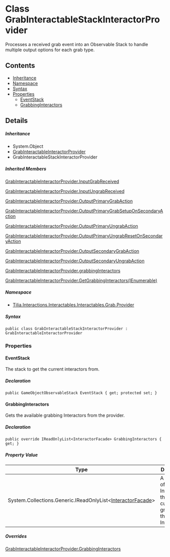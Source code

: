 # Class GrabInteractableStackInteractorProvider

Processes a received grab event into an Observable Stack to handle multiple output options for each grab type.

## Contents

* [Inheritance]
* [Namespace]
* [Syntax]
* [Properties]
  * [EventStack]
  * [GrabbingInteractors]

## Details

##### Inheritance

* System.Object
* [GrabInteractableInteractorProvider]
* GrabInteractableStackInteractorProvider

##### Inherited Members

[GrabInteractableInteractorProvider.InputGrabReceived]

[GrabInteractableInteractorProvider.InputUngrabReceived]

[GrabInteractableInteractorProvider.OutputPrimaryGrabAction]

[GrabInteractableInteractorProvider.OutputPrimaryGrabSetupOnSecondaryAction]

[GrabInteractableInteractorProvider.OutputPrimaryUngrabAction]

[GrabInteractableInteractorProvider.OutputPrimaryUngrabResetOnSecondaryAction]

[GrabInteractableInteractorProvider.OutputSecondaryGrabAction]

[GrabInteractableInteractorProvider.OutputSecondaryUngrabAction]

[GrabInteractableInteractorProvider.grabbingInteractors]

[GrabInteractableInteractorProvider.GetGrabbingInteractors(IEnumerable<GameObject>)]

##### Namespace

* [Tilia.Interactions.Interactables.Interactables.Grab.Provider]

##### Syntax

```
public class GrabInteractableStackInteractorProvider : GrabInteractableInteractorProvider
```

### Properties

#### EventStack

The stack to get the current interactors from.

##### Declaration

```
public GameObjectObservableStack EventStack { get; protected set; }
```

#### GrabbingInteractors

Gets the available grabbing Interactors from the provider.

##### Declaration

```
public override IReadOnlyList<InteractorFacade> GrabbingInteractors { get; }
```

##### Property Value

| Type | Description |
| --- | --- |
| System.Collections.Generic.IReadOnlyList<[InteractorFacade]\> | A collection of Interactors that are currently grabbing the Interactable. |

##### Overrides

[GrabInteractableInteractorProvider.GrabbingInteractors]

[GrabInteractableInteractorProvider]: GrabInteractableInteractorProvider.md
[GrabInteractableInteractorProvider.InputGrabReceived]: GrabInteractableInteractorProvider.md#Tilia_Interactions_Interactables_Interactables_Grab_Provider_GrabInteractableInteractorProvider_InputGrabReceived
[GrabInteractableInteractorProvider.InputUngrabReceived]: GrabInteractableInteractorProvider.md#Tilia_Interactions_Interactables_Interactables_Grab_Provider_GrabInteractableInteractorProvider_InputUngrabReceived
[GrabInteractableInteractorProvider.OutputPrimaryGrabAction]: GrabInteractableInteractorProvider.md#Tilia_Interactions_Interactables_Interactables_Grab_Provider_GrabInteractableInteractorProvider_OutputPrimaryGrabAction
[GrabInteractableInteractorProvider.OutputPrimaryGrabSetupOnSecondaryAction]: GrabInteractableInteractorProvider.md#Tilia_Interactions_Interactables_Interactables_Grab_Provider_GrabInteractableInteractorProvider_OutputPrimaryGrabSetupOnSecondaryAction
[GrabInteractableInteractorProvider.OutputPrimaryUngrabAction]: GrabInteractableInteractorProvider.md#Tilia_Interactions_Interactables_Interactables_Grab_Provider_GrabInteractableInteractorProvider_OutputPrimaryUngrabAction
[GrabInteractableInteractorProvider.OutputPrimaryUngrabResetOnSecondaryAction]: GrabInteractableInteractorProvider.md#Tilia_Interactions_Interactables_Interactables_Grab_Provider_GrabInteractableInteractorProvider_OutputPrimaryUngrabResetOnSecondaryAction
[GrabInteractableInteractorProvider.OutputSecondaryGrabAction]: GrabInteractableInteractorProvider.md#Tilia_Interactions_Interactables_Interactables_Grab_Provider_GrabInteractableInteractorProvider_OutputSecondaryGrabAction
[GrabInteractableInteractorProvider.OutputSecondaryUngrabAction]: GrabInteractableInteractorProvider.md#Tilia_Interactions_Interactables_Interactables_Grab_Provider_GrabInteractableInteractorProvider_OutputSecondaryUngrabAction
[GrabInteractableInteractorProvider.grabbingInteractors]: GrabInteractableInteractorProvider.md#Tilia_Interactions_Interactables_Interactables_Grab_Provider_GrabInteractableInteractorProvider_grabbingInteractors
[GrabInteractableInteractorProvider.GetGrabbingInteractors(IEnumerable<GameObject>)]: GrabInteractableInteractorProvider.md#Tilia_Interactions_Interactables_Interactables_Grab_Provider_GrabInteractableInteractorProvider_GetGrabbingInteractors_System_Collections_Generic_IEnumerable_GameObject__
[Tilia.Interactions.Interactables.Interactables.Grab.Provider]: README.md
[InteractorFacade]: ../../../Interactors/InteractorFacade.md
[GrabInteractableInteractorProvider.GrabbingInteractors]: GrabInteractableInteractorProvider.md#Tilia_Interactions_Interactables_Interactables_Grab_Provider_GrabInteractableInteractorProvider_GrabbingInteractors
[Inheritance]: #Inheritance
[Namespace]: #Namespace
[Syntax]: #Syntax
[Properties]: #Properties
[EventStack]: #EventStack
[GrabbingInteractors]: #GrabbingInteractors
